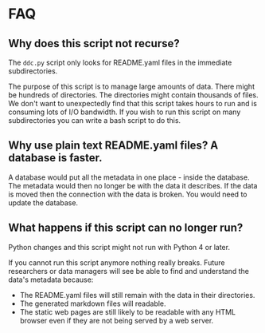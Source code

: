 # FAQ

## Why does this script not recurse?

The `ddc.py` script only looks for README.yaml files in the immediate subdirectories.

The purpose of this script is to manage large amounts of data. There might be
hundreds of directories. The directories might contain thousands of files.
We don't want to unexpectedly find that this script takes hours to run and is
consuming lots of I/O bandwidth. If you wish to run this script on many
subdirectories you can write a bash script to do this.

## Why use plain text README.yaml files? A database is faster.

A database would put all the metadata in one place - inside the database.
The metadata would then no longer be with the data it describes. If the data is
moved then the connection with the data is broken. You would need to update the
database.

## What happens if this script can no longer run?

Python changes and this script might not run with Python 4 or later.

If you cannot run this script anymore nothing really breaks.
Future researchers or data managers will see be able to find and understand the data's
metadata because:

- The README.yaml files will still remain with the data in their directories.
- The generated markdown files will readable.
- The static web pages are still likely to be readable with any HTML browser even 
  if they are not being served by a web server.

